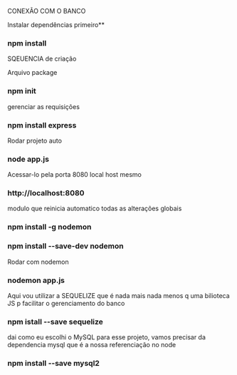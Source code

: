 CONEXÃO COM O BANCO

Instalar dependências primeiro**

### npm install

SQEUENCIA de criação

Arquivo package 

### npm init

gerenciar as requisições

### npm install express 

Rodar projeto auto

### node app.js

Acessar-lo pela porta 8080 local host mesmo

### http://localhost:8080


modulo que reinicia automatico todas as alterações globais

### npm install -g nodemon
### npm install --save-dev nodemon

Rodar com nodemon

### nodemon app.js


Aqui vou utilizar a SEQUELIZE que é nada mais nada menos  q uma bilioteca JS p facilitar o gerenciamento do banco

### npm istall --save sequelize 


dai como eu escolhi o MySQL para esse projeto, vamos precisar da dependencia mysql que é a nossa referenciação no node

### npm install --save mysql2